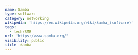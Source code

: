 ```yaml
---
name: Samba
type: software
category: networking
wikipedia: "https://en.wikipedia.org/wiki/Samba_(software)"
tags:
  - tech/SMB
url: "https://www.samba.org/"
visibility: public
title: Samba
---
```

